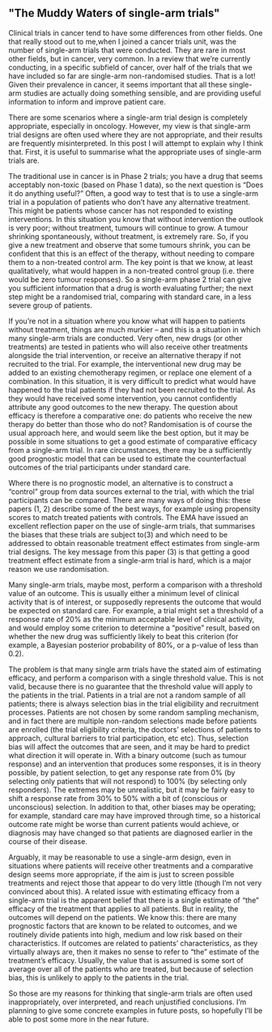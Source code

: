 ## "The Muddy Waters of single-arm trials"

Clinical trials in cancer tend to have some differences from other fields. One that really stood out to me,when I joined a cancer trials unit, was the number of single-arm trials that were conducted. They are rare in most other fields, but in cancer, very common. In a review that we’re currently conducting, in a specific subfield of cancer, over half of the trials that we have included so far are single-arm non-randomised studies. That is a lot! Given their prevalence in cancer, it seems important that all these single-arm studies are actually doing something sensible, and are providing useful information to inform and improve patient care.

There are some scenarios where a single-arm trial design is completely appropriate, especially  in oncology. However, my view is that single-arm trial designs are often used where they are not appropriate, and their results are frequently misinterpreted. In this post I will attempt to explain why I think that.
First, it is useful to summarise what the appropriate uses of single-arm trials are.

The traditional use in cancer is in Phase 2 trials; you have a drug that seems acceptably non-toxic (based on Phase 1 data), so the next question is “Does it do anything useful?”  Often, a good way to test that is to use a single-arm trial in a population of patients who don’t have any alternative treatment. This might be patients whose cancer has not responded to existing interventions.  In this situation you know that without intervention the outlook is very poor; without treatment, tumours will continue to grow.  A tumour shrinking spontaneously, without treatment, is extremely rare. So, if you give a new treatment and observe that some tumours shrink, you can be confident that this is an effect of the therapy, without needing to compare them to a non-treated control arm.  The key point is that we know, at least qualitatively, what would happen in a non-treated control group (i.e. there would be zero tumour responses). So a single-arm phase 2 trial can give you sufficient information that a drug is worth evaluating further; the next step might be a randomised trial, comparing with standard care, in a less severe group of patients.

If you’re not in a situation where you know what will happen to patients without treatment, things are much murkier – and this is a situation in which many single-arm trials are conducted. Very often, new drugs (or other treatments) are tested in patients who will also receive other treatments alongside the trial intervention, or receive an alternative therapy if not recruited to the trial. For example, the interventional new drug may be added to an existing chemotherapy regimen, or replace one element of a combination. In this situation, it is very difficult to predict what would have happened to the trial patients if they had not been recruited to the trial.  As they would have received some intervention, you cannot confidently attribute any good outcomes to the new therapy. The question about efficacy is therefore a comparative one: do patients who receive the new therapy do better than those who do not? Randomisation is of course the usual approach here, and would seem like the best option, but it may be possible in some situations to get a good estimate of comparative efficacy from a single-arm trial. In rare circumstances, there may be a sufficiently good prognostic model that can be used to estimate the counterfactual outcomes of the trial participants under standard care.  

Where there is no prognostic model, an alternative is to construct a “control” group from data sources external to the trial, with which the trial participants can be compared. There are many ways of doing this: these papers (1, 2) describe some of the best ways, for example using propensity scores to match treated patients with controls.  The EMA have issued an excellent reflection paper on the use of single-arm trials, that summarises the biases that these trials are subject to(3) and which need to be addressed to obtain reasonable treatment effect estimates from single-arm trial designs. The key message from this paper (3) is that getting a good treatment effect estimate from a single-arm trial is hard, which is a major reason we use randomisation.

Many single-arm trials, maybe most, perform a comparison with a threshold value of an outcome. This is usually either a minimum level of clinical activity that is of interest, or supposedly represents the outcome that would be expected on standard care.  For example, a trial might set a threshold of a response rate of 20% as the minimum acceptable level of clinical activity, and would employ some criterion to determine a “positive” result, based on whether the new drug was sufficiently likely to beat this criterion (for example, a Bayesian posterior probability of 80%, or a p-value of less than 0.2). 

The problem is that many single arm trials have the stated aim of estimating efficacy, and perform a comparison with a single threshold value. This is not valid, because there is no guarantee that the threshold value will apply to the patients in the trial.  Patients in a trial are not a random sample of all patients; there is always selection bias in the trial eligibility and recruitment processes. Patients are not chosen by some random sampling mechanism, and in fact there are multiple non-random selections made before patients are enrolled (the trial eligibility criteria, the doctors’ selections of patients to approach, cultural barriers to trial participation, etc etc). Thus, selection bias will affect the outcomes that are seen, and it may be hard to predict what direction it will operate in. With a binary outcome (such as tumour response) and an intervention that produces some responses, it is in theory possible, by patient selection, to get any response rate from 0% (by selecting only patients that will not respond) to 100% (by selecting only responders). The extremes may be unrealistic, but it may be fairly easy to shift a response rate from 30% to 50% with a bit of (conscious or unconscious) selection. In addition to that, other biases may be operating; for example, standard care may have improved through time, so a historical outcome rate might be worse than current patients would achieve, or diagnosis may have changed so that patients are diagnosed earlier in the course of their disease.

Arguably, it may be reasonable to use a single-arm design, even in situations where patients will receive other treatments and a comparative design seems more appropriate, if the aim is just to screen possible treatments and reject those that appear to do very little (though I’m not very convinced about this).
A related issue with estimating efficacy from a single-arm trial is the apparent belief that there is a single estimate of “the” efficacy of the treatment that applies to all patients.  But in reality, the outcomes will depend on the patients. We know this: there are many prognostic factors that are known to be related to outcomes, and we routinely divide patients into high, medium and low risk based on their characteristics. If outcomes are related to patients’ characteristics, as they virtually always are, then it makes no sense to refer to “the” estimate of the treatment’s efficacy. Usually, the value that is assumed is some sort of average over all of the patients who are treated, but because of selection bias, this is unlikely to apply to the patients in the trial.

So those are my reasons for thinking that single-arm trials are often used inappropriately, over interpreted, and reach unjustified conclusions. I’m planning to give some concrete examples in future posts, so hopefully I’ll be able to post some more in the near future.

